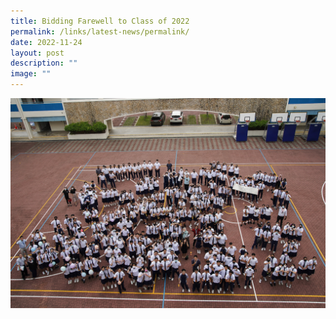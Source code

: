 ```yaml
---
title: Bidding Farewell to Class of 2022
permalink: /links/latest-news/permalink/
date: 2022-11-24
layout: post
description: ""
image: ""
---
```

![](/images/Latest%20News/Farewell:%20Class%20of%202022/2022%20cohort.jpg)